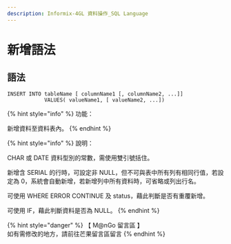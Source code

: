 ```yaml
---
description: Informix-4GL 資料操作_SQL Language
---
```


# 新增語法

## 語法

```inform7
INSERT INTO tableName [ columnName1 [, columnName2, ...]]
            VALUES( valueName1, [ valueName2, ...])
```

{% hint style="info" %}
功能：

新增資料至資料表內。
{% endhint %}

{% hint style="info" %}
說明：

CHAR 或 DATE 資料型別的常數，需使用雙引號括住。

新增含 SERIAL 的行時，可設定非 NULL，但不可與表中所有列有相同行值，若設定為 0，系統會自動新增，若新增列中所有資料時，可省略或列出行名。

可使用 WHERE ERROR CONTINUE 及 status，藉此判斷是否有重覆新增。

可使用 IF，藉此判斷資料是否為 NULL。
{% endhint %}

{% hint style="danger" %}
【 M@nGo 留言區 】\
如有需修改的地方，請前往芒果留言區留言
{% endhint %}
